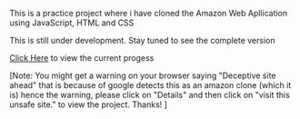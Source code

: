 This is a practice project where i have cloned the Amazon Web Apllication using JavaScript, HTML and CSS

This is still under development. Stay tuned to see the complete version

[Click Here](https://abhishekr14.github.io/Amazon-clone/) to view the current progess

[Note: You might get a warning on your browser saying "Deceptive site ahead" that is because of google detects this as an amazon clone (which it is) hence the warning, please click on "Details" and then click on "visit this unsafe site." to view the project. Thanks! ]
